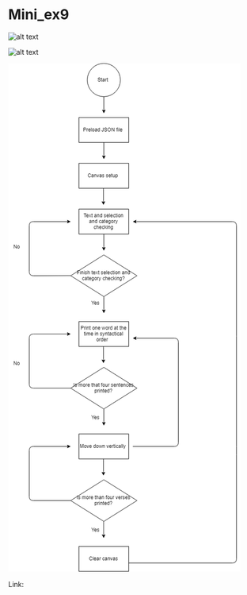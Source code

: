# Mini_ex9

![alt text](mini_ex9.png "beskrivelse af billede")

![alt text](datacapture.png "beskrivelse af billede")

![alt text](Generative.png "beskrivelse af billede")

Link:
